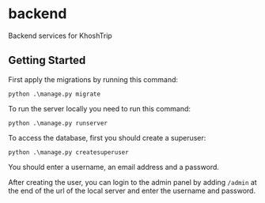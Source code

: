 # backend
Backend services for KhoshTrip

## Getting Started
First apply the migrations by running this command:
```commandline
python .\manage.py migrate 
```
To run the server locally you need to run this command:
```commandline
python .\manage.py runserver 
```

To access the database, first you should create a superuser:
```commandline
python .\manage.py createsuperuser
```
You should enter a username, an email address and a password.

After creating the user, you can login to the admin panel by adding `/admin` at the end of the url of the local server and enter the username and password.
